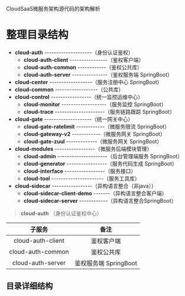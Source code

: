 CloudSaaS微服务架构源代码的架构解析

# 整理目录结构

* **cloud-auth** --------------------（身份认证鉴权）
  * **cloud-auth-client** ----------------（鉴权客户端）
  * **cloud-auth-common** ------------（鉴权公共库）
  * **cloud-auth-server** ---------------（鉴权服务端 SpringBoot）
* **cloud-center** ------------------（服务注册中心 SpringBoot）
* **cloud-common** ------------------（公共库）
* **cloud-control** -----------------（统一监控运维中心）
  * **cloud-monitor** -------------------（服务监控 SpringBoot）
  * **cloud-trace** ---------------------（服务链路跟踪 SpringBoot）
* **cloud-gate** --------------------（统一网关中心）
  * **cloud-gate-ratelimit** ------------（微服务限流 SpringBoot）
  * **cloud-gateway-v2** ------------（微服务网关 SpringBoot）
  * **cloud-gate-zuul** -------------（微服务网关 SpringBoot）
* **cloud-modules** -----------------（微服务后端模块管理）
  * **cloud-admin** ---------------------（后台管理端服务 SpringBoot）
  * **cloud-generator** -----------------（服务代码生成 SpringBoot）
  * **cloud-interface** -----------------（服务接口）
  * **cloud-tool** ----------------------（服务工具库）
* **cloud-sidecar** -----------------（异构语言整合（非java））
  * **cloud-sidecar-client-demo** -------（异构语言整合客户端）
  * **cloud-sidecar-server** ------------（异构语言整合SpringBoot）

> **cloud-auth** （身份认证鉴权中心）

| **子服务** | **备注** |
| :---: | :---: |
| cloud-auth-client | 鉴权客户端 |
| cloud-auth-common | 鉴权公共库 |
| cloud-auth-server | 鉴权服务端 SpringBoot |

## 

## 

## 目录详细结构




